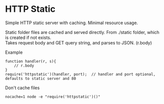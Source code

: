 HTTP Static
===========

Simple HTTP static server with caching.  Minimal resource usage.  
    
Static folder files are cached and served directly.  From ./static folder, which is created if not exists.    
Takes request body and GET query string, and parses to JSON. (r.body)    

Example
````
function handler(r, s){
	// r.body
}
require('httpstatic')(handler, port);  // handler and port optional, defaults to static server and 80
````

Don't cache files
````
nocache=1 node -e "require('httpstatic')()"
````
